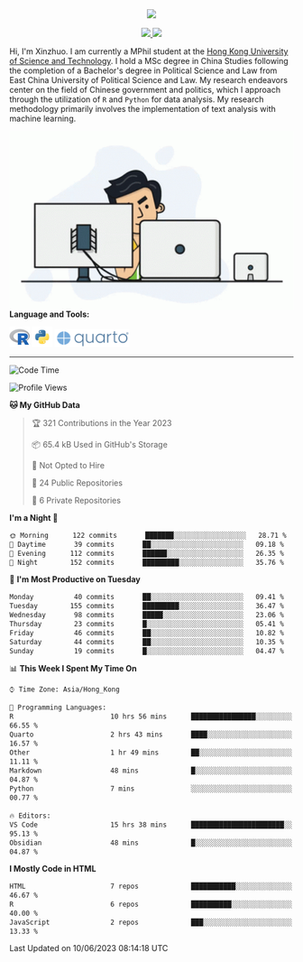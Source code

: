<div align='center'>
<img src='https://readme-typing-svg.herokuapp.com?font=ubuntu&color=4d3900&center=true&lines=HKUST+Mphil+in+SOSC;Focus+on+China;Code+for+PoliSci'/>
</div>

<p align='center'>
 <a href='https://www.linkedin.com/in/xinzhuo-huang-5161011ba/' target='_blank'>
        <img src='https://img.shields.io/badge/linkedin%20-%230077B5.svg?&style=for-the-badge&logo=linkedin&logoColor=white'/>
    </a>
 <a href='https://twitter.com/HsinchoH' target='_blank'>
        <img src='https://img.shields.io/badge/Twitter-1DA1F2?style=for-the-badge&logo=twitter&logoColor=white'/>
    </a>
    </p>
    
Hi, I'm Xinzhuo. I am currently a MPhil student at the [Hong Kong University of Science and Technology](https://sosc.hkust.edu.hk/node/613). I hold a MSc degree in China Studies following the completion of a Bachelor's degree in Political Science and Law from East China University of Political Science and Law. My research endeavors center on the field of Chinese government and politics, which I approach through the utilization of `R` and `Python` for data analysis. My research methodology primarily involves the implementation of text analysis with machine learning.




<img align='right' src="https://github.com/xinzhuohkust/xinzhuohkust/blob/main/programmer.gif" width="590">



**Language and Tools:**  

<code><img height="36" src="https://raw.githubusercontent.com/github/explore/80688e429a7d4ef2fca1e82350fe8e3517d3494d/topics/r/r.png"></code>
<code><img height="36" src="https://raw.githubusercontent.com/github/explore/80688e429a7d4ef2fca1e82350fe8e3517d3494d/topics/python/python.png"></code>
<code><img height="32" src="https://github.com/quarto-dev/quarto-r/blob/main/man/figures/quarto.png"></code>

---
<!--START_SECTION:waka-->
![Code Time](http://img.shields.io/badge/Code%20Time-597%20hrs%2031%20mins-blue)

![Profile Views](http://img.shields.io/badge/Profile%20Views-6-blue)

**🐱 My GitHub Data** 

> 🏆 321 Contributions in the Year 2023
 > 
> 📦 65.4 kB Used in GitHub's Storage 
 > 
> 🚫 Not Opted to Hire
 > 
> 📜 24 Public Repositories 
 > 
> 🔑 6 Private Repositories  
 > 
**I'm a Night 🦉** 

```text
🌞 Morning      122 commits       ███████░░░░░░░░░░░░░░░░░░   28.71 % 
🌆 Daytime       39 commits       ██░░░░░░░░░░░░░░░░░░░░░░░   09.18 % 
🌃 Evening      112 commits       ██████░░░░░░░░░░░░░░░░░░░   26.35 % 
🌙 Night        152 commits       █████████░░░░░░░░░░░░░░░░   35.76 % 

```
📅 **I'm Most Productive on Tuesday** 

```text
Monday          40 commits       ██░░░░░░░░░░░░░░░░░░░░░░░   09.41 % 
Tuesday        155 commits       █████████░░░░░░░░░░░░░░░░   36.47 % 
Wednesday       98 commits       █████░░░░░░░░░░░░░░░░░░░░   23.06 % 
Thursday        23 commits       █░░░░░░░░░░░░░░░░░░░░░░░░   05.41 % 
Friday          46 commits       ██░░░░░░░░░░░░░░░░░░░░░░░   10.82 % 
Saturday        44 commits       ██░░░░░░░░░░░░░░░░░░░░░░░   10.35 % 
Sunday          19 commits       █░░░░░░░░░░░░░░░░░░░░░░░░   04.47 % 

```


📊 **This Week I Spent My Time On** 

```text
⌚︎ Time Zone: Asia/Hong_Kong

💬 Programming Languages: 
R                        10 hrs 56 mins      ████████████████░░░░░░░░░   66.55 % 
Quarto                   2 hrs 43 mins       ████░░░░░░░░░░░░░░░░░░░░░   16.57 % 
Other                    1 hr 49 mins        ██░░░░░░░░░░░░░░░░░░░░░░░   11.11 % 
Markdown                 48 mins             █░░░░░░░░░░░░░░░░░░░░░░░░   04.87 % 
Python                   7 mins              ░░░░░░░░░░░░░░░░░░░░░░░░░   00.77 % 

🔥 Editors: 
VS Code                  15 hrs 38 mins      ███████████████████████░░   95.13 % 
Obsidian                 48 mins             █░░░░░░░░░░░░░░░░░░░░░░░░   04.87 % 

```

**I Mostly Code in HTML** 

```text
HTML                     7 repos             ███████████░░░░░░░░░░░░░░   46.67 % 
R                        6 repos             ██████████░░░░░░░░░░░░░░░   40.00 % 
JavaScript               2 repos             ███░░░░░░░░░░░░░░░░░░░░░░   13.33 % 

```



 Last Updated on 10/06/2023 08:14:18 UTC
<!--END_SECTION:waka-->
    
    
    
    
    
    
    
    
